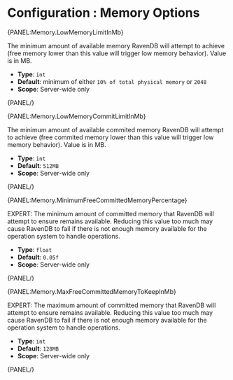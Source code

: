 # Configuration : Memory Options

{PANEL:Memory.LowMemoryLimitInMb}

The minimum amount of available memory RavenDB will attempt to achieve (free memory lower than this value will trigger low memory behavior). Value is in MB.

- **Type**: `int`
- **Default**: minimum of either `10% of total physical memory` or `2048`
- **Scope**: Server-wide only

{PANEL/}

{PANEL:Memory.LowMemoryCommitLimitInMb}

The minimum amount of available commited memory RavenDB will attempt to achieve (free commited memory lower than this value will trigger low memory behavior). Value is in MB.

- **Type**: `int`
- **Default**: `512MB`
- **Scope**: Server-wide only

{PANEL/}

{PANEL:Memory.MinimumFreeCommittedMemoryPercentage}

EXPERT: The minimum amount of committed memory that RavenDB will attempt to ensure remains available. Reducing this value too much may cause RavenDB to fail if there is not enough memory available for the operation system to handle operations.

- **Type**: `float`
- **Default**: `0.05f`
- **Scope**: Server-wide only

{PANEL/}

{PANEL:Memory.MaxFreeCommittedMemoryToKeepInMb}

EXPERT: The maximum amount of committed memory that RavenDB will attempt to ensure remains available. Reducing this value too much may cause RavenDB to fail if there is not enough memory available for the operation system to handle operations.

- **Type**: `int`
- **Default**: `128MB`
- **Scope**: Server-wide only

{PANEL/}

